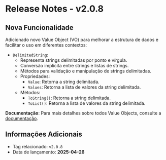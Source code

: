 # Release Notes - v2.0.8

## Nova Funcionalidade

Adicionado novo Value Object (VO) para melhorar a estrutura de dados e facilitar o uso em diferentes contextos:

- `DelimitedString`:
  - Representa strings delimitadas por ponto e vírgula.
  - Conversão implícita entre strings e listas de strings.
  - Métodos para validação e manipulação de strings delimitadas.
  - Propriedades:
    - `Value`: Retorna a string delimitada.
    - `Values`: Retorna a lista de valores da string delimitada.
  - Métodos:
    - `ToString()`: Retorna a string delimitada.
    - `ToList()`: Retorna a lista de valores da string delimitada.

**Documentação**: Para mais detalhes sobre todos Value Objects, consulte a [documentação](../Tooark.ValueObjects/README.md).

## Informações Adicionais

- Tag relacionado: `v2.0.8`
- Data de lançamento: **2025-04-26**
